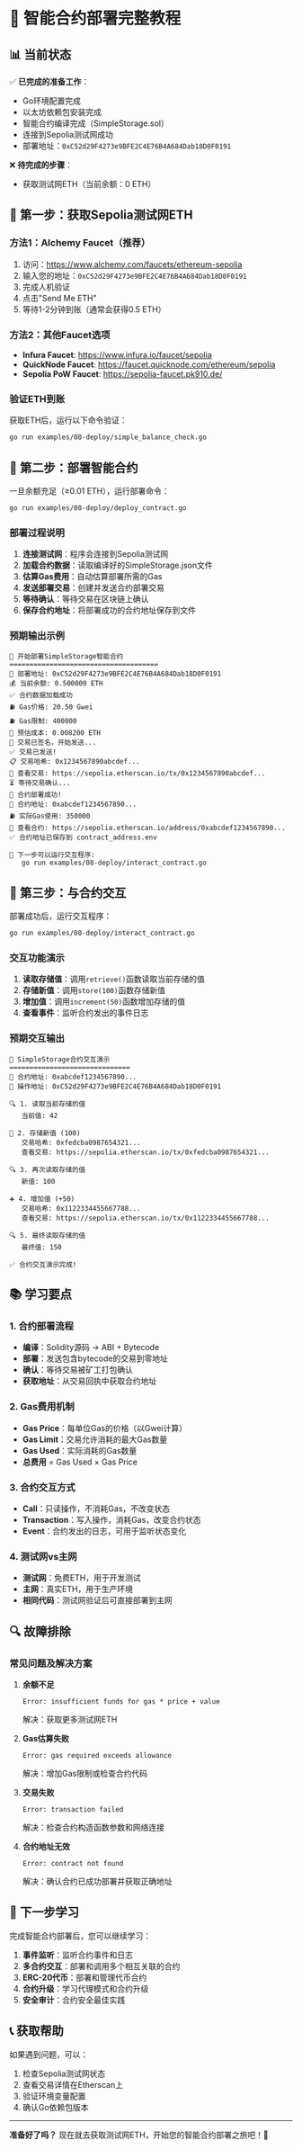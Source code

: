 # 🚀 智能合约部署完整教程

## 📊 当前状态

✅ **已完成的准备工作**：
- Go环境配置完成
- 以太坊依赖包安装完成
- 智能合约编译完成（SimpleStorage.sol）
- 连接到Sepolia测试网成功
- 部署地址：`0xC52d29F4273e9BFE2C4E76B4A684Dab18D0F0191`

❌ **待完成的步骤**：
- 获取测试网ETH（当前余额：0 ETH）

## 🚰 第一步：获取Sepolia测试网ETH

### 方法1：Alchemy Faucet（推荐）
1. 访问：https://www.alchemy.com/faucets/ethereum-sepolia
2. 输入您的地址：`0xC52d29F4273e9BFE2C4E76B4A684Dab18D0F0191`
3. 完成人机验证
4. 点击"Send Me ETH"
5. 等待1-2分钟到账（通常会获得0.5 ETH）

### 方法2：其他Faucet选项
- **Infura Faucet**: https://www.infura.io/faucet/sepolia
- **QuickNode Faucet**: https://faucet.quicknode.com/ethereum/sepolia
- **Sepolia PoW Faucet**: https://sepolia-faucet.pk910.de/

### 验证ETH到账
获取ETH后，运行以下命令验证：
```bash
go run examples/08-deploy/simple_balance_check.go
```

## 🚀 第二步：部署智能合约

一旦余额充足（≥0.01 ETH），运行部署命令：

```bash
go run examples/08-deploy/deploy_contract.go
```

### 部署过程说明
1. **连接测试网**：程序会连接到Sepolia测试网
2. **加载合约数据**：读取编译好的SimpleStorage.json文件
3. **估算Gas费用**：自动估算部署所需的Gas
4. **发送部署交易**：创建并发送合约部署交易
5. **等待确认**：等待交易在区块链上确认
6. **保存合约地址**：将部署成功的合约地址保存到文件

### 预期输出示例
```
🚀 开始部署SimpleStorage智能合约
=====================================
📍 部署地址: 0xC52d29F4273e9BFE2C4E76B4A684Dab18D0F0191
💰 当前余额: 0.500000 ETH
✅ 合约数据加载成功
⛽ Gas价格: 20.50 Gwei
⛽ Gas限制: 400000
💸 预估成本: 0.008200 ETH
📝 交易已签名，开始发送...
✅ 交易已发送!
📋 交易哈希: 0x1234567890abcdef...
🔗 查看交易: https://sepolia.etherscan.io/tx/0x1234567890abcdef...
⏳ 等待交易确认...
🎉 合约部署成功!
📍 合约地址: 0xabcdef1234567890...
⛽ 实际Gas使用: 350000
🔗 查看合约: https://sepolia.etherscan.io/address/0xabcdef1234567890...
✅ 合约地址已保存到 contract_address.env

🔧 下一步可以运行交互程序:
   go run examples/08-deploy/interact_contract.go
```

## 🔧 第三步：与合约交互

部署成功后，运行交互程序：

```bash
go run examples/08-deploy/interact_contract.go
```

### 交互功能演示
1. **读取存储值**：调用`retrieve()`函数读取当前存储的值
2. **存储新值**：调用`store(100)`函数存储新值
3. **增加值**：调用`increment(50)`函数增加存储的值
4. **查看事件**：监听合约发出的事件日志

### 预期交互输出
```
🔧 SimpleStorage合约交互演示
==============================
📍 合约地址: 0xabcdef1234567890...
👤 操作地址: 0xC52d29F4273e9BFE2C4E76B4A684Dab18D0F0191

🔍 1. 读取当前存储的值
   当前值: 42

📝 2. 存储新值 (100)
   交易哈希: 0xfedcba0987654321...
   查看交易: https://sepolia.etherscan.io/tx/0xfedcba0987654321...

🔍 3. 再次读取存储的值
   新值: 100

➕ 4. 增加值 (+50)
   交易哈希: 0x1122334455667788...
   查看交易: https://sepolia.etherscan.io/tx/0x1122334455667788...

🔍 5. 最终读取存储的值
   最终值: 150

✅ 合约交互演示完成!
```

## 📚 学习要点

### 1. 合约部署流程
- **编译**：Solidity源码 → ABI + Bytecode
- **部署**：发送包含bytecode的交易到零地址
- **确认**：等待交易被矿工打包确认
- **获取地址**：从交易回执中获取合约地址

### 2. Gas费用机制
- **Gas Price**：每单位Gas的价格（以Gwei计算）
- **Gas Limit**：交易允许消耗的最大Gas数量
- **Gas Used**：实际消耗的Gas数量
- **总费用** = Gas Used × Gas Price

### 3. 合约交互方式
- **Call**：只读操作，不消耗Gas，不改变状态
- **Transaction**：写入操作，消耗Gas，改变合约状态
- **Event**：合约发出的日志，可用于监听状态变化

### 4. 测试网vs主网
- **测试网**：免费ETH，用于开发测试
- **主网**：真实ETH，用于生产环境
- **相同代码**：测试网验证后可直接部署到主网

## 🔍 故障排除

### 常见问题及解决方案

1. **余额不足**
   ```
   Error: insufficient funds for gas * price + value
   ```
   解决：获取更多测试网ETH

2. **Gas估算失败**
   ```
   Error: gas required exceeds allowance
   ```
   解决：增加Gas限制或检查合约代码

3. **交易失败**
   ```
   Error: transaction failed
   ```
   解决：检查合约构造函数参数和网络连接

4. **合约地址无效**
   ```
   Error: contract not found
   ```
   解决：确认合约已成功部署并获取正确地址

## 🎯 下一步学习

完成智能合约部署后，您可以继续学习：

1. **事件监听**：监听合约事件和日志
2. **多合约交互**：部署和调用多个相互关联的合约
3. **ERC-20代币**：部署和管理代币合约
4. **合约升级**：学习代理模式和合约升级
5. **安全审计**：合约安全最佳实践

## 📞 获取帮助

如果遇到问题，可以：
1. 检查Sepolia测试网状态
2. 查看交易详情在Etherscan上
3. 验证环境变量配置
4. 确认Go依赖包版本

---

**准备好了吗？** 现在就去获取测试网ETH，开始您的智能合约部署之旅吧！🚀